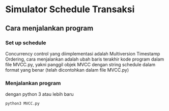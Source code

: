 # Simulator Schedule Transaksi
## Cara menjalankan program
### Set up schedule
Concurrency control yang diimplementasi adalah Multiversion Timestamp Ordering, cara menjalankan adalah ubah baris terakhir kode program dalam file MVCC.py, yakni panggil objek MVCC dengan string schedule dalam format yang benar (telah dicontohkan dalam file MVCC.py)<br>

### Menjalankan program
dengan python 3 atau lebih baru
```
python3 MVCC.py
```